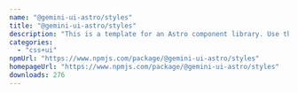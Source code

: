 ```yaml
---
name: "@gemini-ui-astro/styles"
title: "@gemini-ui-astro/styles"
description: "This is a template for an Astro component library. Use this template for writing components to use in multiple projects or publish to NPM."
categories:
  - "css+ui"
npmUrl: "https://www.npmjs.com/package/@gemini-ui-astro/styles"
homepageUrl: "https://www.npmjs.com/package/@gemini-ui-astro/styles"
downloads: 276
---
```

